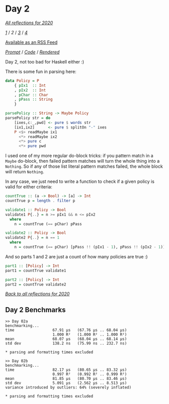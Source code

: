 Day 2
===

<!--
This section is generated and compiled by the build script at ./Build.hs from
the file `./reflections/day02.md`.  If you want to edit this, edit
that file instead!
-->

*[All reflections for 2020][reflections]*

[reflections]: https://github.com/mstksg/advent-of-code-2020/blob/master/reflections.md

*[1][day01]* / *2* / *[3][day03]* / *[4][day04]*

[day01]: https://github.com/mstksg/advent-of-code-2020/blob/master/reflections-out/day01.md
[day03]: https://github.com/mstksg/advent-of-code-2020/blob/master/reflections-out/day03.md
[day04]: https://github.com/mstksg/advent-of-code-2020/blob/master/reflections-out/day04.md

[Available as an RSS Feed][rss]

[rss]: http://feeds.feedburner.com/jle-advent-of-code-2020

*[Prompt][d02p]* / *[Code][d02g]* / *[Rendered][d02h]*

[d02p]: https://adventofcode.com/2020/day/2
[d02g]: https://github.com/mstksg/advent-of-code-2020/blob/master/src/AOC/Challenge/Day02.hs
[d02h]: https://mstksg.github.io/advent-of-code-2020/src/AOC.Challenge.Day02.html

Day 2, not too bad for Haskell either :)

There is some fun in parsing here:

```haskell
data Policy = P
    { pIx1  :: Int
    , pIx2  :: Int
    , pChar :: Char
    , pPass :: String
    }

parsePolicy :: String -> Maybe Policy
parsePolicy str = do
    [ixes,c:_,pwd] <- pure $ words str
    [ix1,ix2]      <- pure $ splitOn "-" ixes
    P <$> readMaybe ix1
      <*> readMaybe ix2
      <*> pure c
      <*> pure pwd
```

I used one of my more regular do-block tricks: if you pattern match in a
`Maybe` do-block, then failed pattern matches will turn the whole thing into a
`Nothing`.  So if any of those list literal pattern matches failed, the whole
block will return `Nothing`.

In any case, we just need to write a function to check if a given policy is
valid for either criteria:

```haskell
countTrue :: (a -> Bool) -> [a] -> Int
countTrue p = length . filter p

validate1 :: Policy -> Bool
validate1 P{..} = n >= pIx1 && n <= pIx2
  where
    n = countTrue (== pChar) pPass

validate2 :: Policy -> Bool
validate2 P{..} = n == 1
  where
    n = countTrue (== pChar) [pPass !! (pIx1 - 1), pPass !! (pIx2 - 1)]
```

And so parts 1 and 2 are just a count of how many policies are true :)

```haskell
part1 :: [Policy] -> Int
part1 = countTrue validate1

part2 :: [Policy] -> Int
part2 = countTrue validate2
```


*[Back to all reflections for 2020][reflections]*

## Day 2 Benchmarks

```
>> Day 02a
benchmarking...
time                 67.91 μs   (67.76 μs .. 68.04 μs)
                     1.000 R²   (1.000 R² .. 1.000 R²)
mean                 68.07 μs   (68.04 μs .. 68.14 μs)
std dev              138.2 ns   (75.99 ns .. 232.7 ns)

* parsing and formatting times excluded

>> Day 02b
benchmarking...
time                 82.17 μs   (80.65 μs .. 83.32 μs)
                     0.997 R²   (0.992 R² .. 0.999 R²)
mean                 81.85 μs   (80.70 μs .. 83.46 μs)
std dev              5.091 μs   (2.562 μs .. 8.513 μs)
variance introduced by outliers: 64% (severely inflated)

* parsing and formatting times excluded
```

